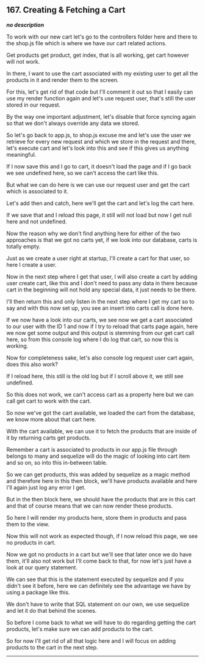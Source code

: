 ## 167. Creating & Fetching a Cart

<strong><em>no description</em></strong>

To work with our new cart let's go to the controllers folder here and there to
the shop.js file which is where we have our cart related actions. 

Get products get product, get index, that is all working, get cart however will
not work. 

In there, I want to use the cart associated with my existing user to get all the
products in it and render them to the screen. 

For this, let's get rid of that code but I'll comment it out so that I easily
can use my render function again and let's use request user, that's still the
user stored in our request. 

By the way one important adjustment, let's disable that force syncing again so
that we don't always override any data we stored. 

So let's go back to app.js, to shop.js excuse me and let's use the user we
retrieve for every new request and which we store in the request and there,
let's execute cart and let's look into this and see if this gives us anything
meaningful. 

If I now save this and I go to cart, it doesn't load the page and if I go back
we see undefined here, so we can't access the cart like this. 

But what we can do here is we can use our request user and get the cart which is
associated to it. 

Let's add then and catch, here we'll get the cart and let's log the cart here. 

If we save that and I reload this page, it still will not load but now I get
null here and not undefined. 

Now the reason why we don't find anything here for either of the two approaches
is that we got no carts yet, if we look into our database, carts is totally
empty. 

Just as we create a user right at startup, I'll create a cart for that user, so
here I create a user. 

Now in the next step where I get that user, I will also create a cart by adding
user create cart, like this  and I don't need to pass any data in there because
cart in the beginning will not hold any special data, it just needs to be there.


I'll then return this and only listen in the next step where I get my cart so to
say and with this now set up, you see an insert into carts call is done here. 

If we now have a look into our carts, we see now we get a cart associated to our
user with the ID 1 and now if I try to reload that carts page again, here we now
get some output and this output is stemming from our get cart call here, so from
this console log where I do log that cart, so now this is working. 

Now for completeness sake, let's also console log request user cart again, does
this also work? 

If I reload here, this still is the old log but if I scroll above it, we still
see undefined. 

So this does not work, we can't access cart as a property here but we can call
get cart to work with the cart. 

So now we've got the cart available, we loaded the cart from the database, we
know more about that cart here. 

With the cart available, we can use it to fetch the products that are inside of
it by returning carts get products. 

Remember a cart is associated to products in our app.js file through belongs to
many and sequelize will do the magic of looking into cart item and so on, so
into this in-between table. 

So we can get products, this was added by sequelize as a magic method and
therefore here in this then block, we'll have products available and here I'll
again just log any error I get. 

But in the then block here, we should have the products that are in this cart
and that of course means that we can now render these products. 

So here I will render my products here, store them in products and pass them to
the view. 

Now this will not work as expected though, if I now reload this page, we see no
products in cart. 

Now we got no products in a cart but we'll see that later once we do have them,
it'll also not work but I'll come back to that, for now let's just have a look
at our query statement. 

We can see that this is the statement executed by sequelize and if you didn't
see it before, here we can definitely see the advantage we have by using a
package like this. 

We don't have to write that SQL statement on our own, we use sequelize and let
it do that behind the scenes. 

So before I come back to what we will have to do regarding getting the cart
products, let's make sure we can add products to the cart. 

So for now I'll get rid of all that logic here and I will focus on adding
products to the cart in the next step. 

---